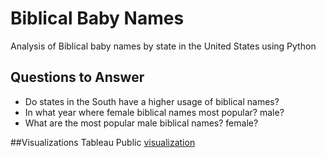 # Biblical Baby Names

Analysis of Biblical baby names by state in the United States using Python

## Questions to Answer
- Do states in the South have a higher usage of biblical names?
- In what year where female biblical names most popular? male?
- What are the most popular male biblical names? female?

##Visualizations
Tableau Public [visualization](https://public.tableau.com/profile/danielle.hill#!/vizhome/BiblicalBabyNames/Dashboard1)
